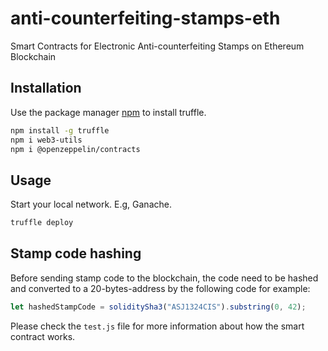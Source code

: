 # anti-counterfeiting-stamps-eth

Smart Contracts for Electronic Anti-counterfeiting Stamps on Ethereum Blockchain

## Installation

Use the package manager [npm](https://nodejs.org/en/) to install truffle.

```bash
npm install -g truffle
npm i web3-utils
npm i @openzeppelin/contracts
```

## Usage

Start your local network. E.g, Ganache.

```bash
truffle deploy
```

## Stamp code hashing
Before sending stamp code to the blockchain, the code need to be hashed and converted to a 20-bytes-address by the following code for example:

```javascript
let hashedStampCode = soliditySha3("ASJ1324CIS").substring(0, 42);
```
Please check the `test.js` file for more information about how the smart contract works.
